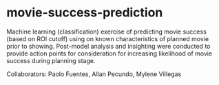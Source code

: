# movie-success-prediction
Machine learning (classification) exercise of predicting movie success (based on ROI cutoff) using on known characteristics of planned movie prior to showing. Post-model analysis and insighting were conducted to provide action points for consideration for increasing likelihood of movie success during planning stage.

Collaborators: Paolo Fuentes, Allan Pecundo, Mylene Villegas
